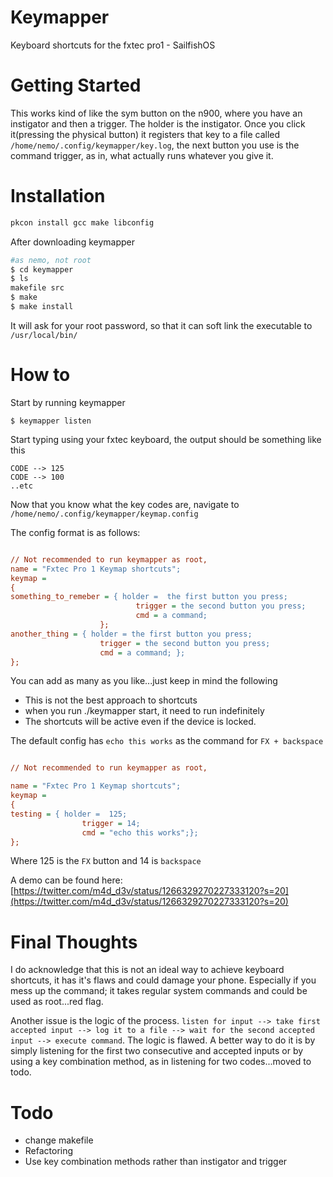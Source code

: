 # Keymapper
Keyboard shortcuts for the fxtec pro1 - SailfishOS


# Getting Started
This works kind of like the sym button on the n900, where you have an instigator and then a trigger. The holder is the instigator. Once you click it(pressing the physical button) it registers that key to a file called `/home/nemo/.config/keymapper/key.log`, the next button you use is the command trigger, as in, what actually runs whatever you give it.


# Installation

```bash
pkcon install gcc make libconfig
```

After downloading keymapper

```bash
#as nemo, not root
$ cd keymapper
$ ls
makefile src
$ make
$ make install
```
It will ask for your root password, so that it can soft link the executable to `/usr/local/bin/`

# How to

Start by running keymapper

```
$ keymapper listen
```

Start typing using your fxtec keyboard, the output should be something like this

```
CODE --> 125
CODE --> 100
..etc
```

Now that you know what the key codes are, navigate to `/home/nemo/.config/keymapper/keymap.config`

The config format is as follows:

```cfg

// Not recommended to run keymapper as root,
name = "Fxtec Pro 1 Keymap shortcuts"; 
keymap =
{
something_to_remeber = { holder =  the first button you press; 
							trigger = the second button you press; 
							cmd = a command; 
					};
another_thing = { holder = the first button you press; 
			  		trigger = the second button you press; 
			  		cmd = a command; };
};

```
You can add as many as you like...just keep in mind the following
* This is not the best approach to shortcuts
* when you run ./keymapper start, it need to run indefinitely
* The shortcuts will be active even if the device is locked.

The default config has `echo this works` as the command for `FX + backspace`

```cfg

// Not recommended to run keymapper as root,

name = "Fxtec Pro 1 Keymap shortcuts"; 
keymap =
{
testing = { holder =  125; 
				trigger = 14; 
				cmd = "echo this works";};
};

```
Where 125 is the `FX` button and 14 is `backspace`



A demo can be found here: [https://twitter.com/m4d_d3v/status/1266329270227333120?s=20](https://twitter.com/m4d_d3v/status/1266329270227333120?s=20)

# Final Thoughts

I do acknowledge that this is not an ideal way to achieve keyboard shortcuts, it has it's flaws and could damage your phone. Especially if you mess up the command; it takes regular system commands and could be used as root...red flag. 

Another issue is the logic of the process. `listen for input --> take first accepted input --> log it to a file --> wait for the second accepted input --> execute command`. The logic is flawed. A better way to do it is by simply listening for the first two consecutive and accepted inputs or by using a key combination method, as in listening for two codes...moved to todo.

# Todo

* change makefile
* Refactoring
* Use key combination methods rather than instigator and trigger

 


